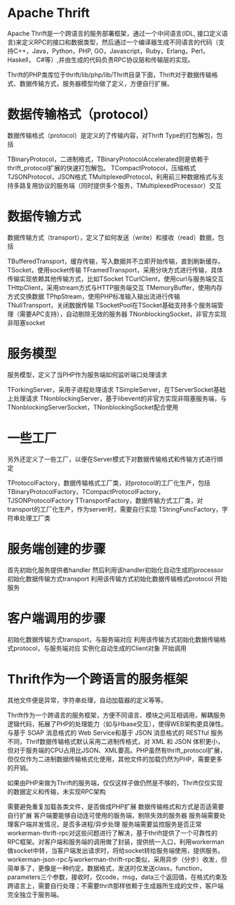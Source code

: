 # Apache Thrift

Apache Thrift是一个跨语言的服务部署框架，通过一个中间语言(IDL, 接口定义语言)来定义RPC的接口和数据类型，然后通过一个编译器生成不同语言的代码（支持C++，Java，Python，PHP, GO，Javascript，Ruby，Erlang，Perl， Haskell， C#等）,并由生成的代码负责RPC协议层和传输层的实现。

Thrift的PHP类库位于thrift/lib/php/lib/Thrift目录下面，Thrift对于数据传输格式、数据传输方式，服务器模型均做了定义，方便自行扩展。


# 数据传输格式（protocol）

数据传输格式（protocol）是定义的了传输内容，对Thrift Type的打包解包，包括

TBinaryProtocol，二进制格式，TBinaryProtocolAccelerated则是依赖于thrift_protocol扩展的快速打包解包。
TCompactProtocol，压缩格式
TJSONProtocol，JSON格式
TMultiplexedProtocol，利用前三种数据格式与支持多路复用协议的服务端（同时提供多个服务，TMultiplexedProcessor）交互

# 数据传输方式

数据传输方式（transport），定义了如何发送（write）和接收（read）数据，包括

TBufferedTransport，缓存传输，写入数据并不立即开始传输，直到刷新缓存。
TSocket，使用socket传输
TFramedTransport，采用分块方式进行传输，具体传输实现依赖其他传输方式，比如TSocket
TCurlClient，使用curl与服务端交互
THttpClient，采用stream方式与HTTP服务端交互
TMemoryBuffer，使用内存方式交换数据
TPhpStream，使用PHP标准输入输出流进行传输
TNullTransport，关闭数据传输
TSocketPool在TSocket基础支持多个服务端管理（需要APC支持），自动剔除无效的服务器
TNonblockingSocket，非官方实现非阻塞socket

# 服务模型

服务模型，定义了当PHP作为服务端如何监听端口处理请求

TForkingServer，采用子进程处理请求
TSimpleServer，在TServerSocket基础上处理请求
TNonblockingServer，基于libevent的非官方实现非阻塞服务端，与TNonblockingServerSocket，TNonblockingSocket配合使用

# 一些工厂

另外还定义了一些工厂，以便在Server模式下对数据传输格式和传输方式进行绑定

TProtocolFactory，数据传输格式工厂类，对protocol的工厂化生产，包括TBinaryProtocolFactory，TCompactProtocolFactory，TJSONProtocolFactory
TTransportFactory，数据传输方式工厂类，对transport的工厂化生产，作为server时，需要自行实现
TStringFuncFactory，字符串处理工厂类


# 服务端创建的步骤

首先初始化服务提供者handler
然后利用该handler初始化自动生成的processor
初始化数据传输方式transport
利用该传输方式初始化数据传输格式protocol
开始服务

# 客户端调用的步骤

初始化数据传输方式transport，与服务端对应
利用该传输方式初始化数据传输格式protocol，与服务端对应
实例化自动生成的Client对象
开始调用

# Thrift作为一个跨语言的服务框架

其他文件便是异常，字符串处理，自动加载器的定义等等。

Thrift作为一个跨语言的服务框架，方便不同语言、模块之间互相调用，解耦服务逻辑代码，拓展了PHP的处理能力（如与Hbase交互），使得WEB架构更具弹性。与基于 SOAP 消息格式的 Web Service和基于 JSON 消息格式的 RESTful 服务不同，Thrif数据传输格式默认采用二进制传格式，对 XML 和 JSON 体积更小，但对于服务端的CPU占用比JSON、XML要高。PHP虽然有thrift_protocol扩展，但仅仅作为二进制数据传输格式化使用，其他文件的加载仍然为PHP，需要更多的开销。

如果由PHP来做为Thrift的服务端，仅仅这样子做仍然是不够的，Thrift仅仅实现的数据定义和传输，未实现RPC架构

需要避免重复加载各类文件，是否做成PHP扩展
数据传输格式和方式是否适需要自行扩展
客户端要能够自动连可使用的服务端，剔除失效的服务器
服务端需要处理客户端并发情况，是否多进程/异步处理
服务端需要监控服务是否正常
workerman-thrift-rpc对这些问题进行了解决，基于thrift提供了一个可靠性的RPC框架。对客户端和服务端的调用做了封装，提供统一入口，利用workerman做socket中转，当客户端发出请求时，将给socket转给服务端使用，提供服务。workerman-json-rpc与workerman-thrift-rpc类似，采用异步（分步）收发，但简单多了，更像是一种约定。数据格式，发送时仅发送class，function，parameters三个参数，接收时，仅code，msg，data三个返回值，在格式约束及跨语言上，需要自行处理；不需要thrift那样依赖于生成器所生成的文件，客户端完全独立于服务端。